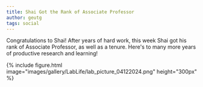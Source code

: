 ```yaml
---
title: Shai Got the Rank of Associate Professor
author: geutg
tags: social
---
```


Congratulations to Shai! 
After years of hard work, this week Shai got his rank of Associate Professor, as well as a tenure.
Here's to many more years of productive research and learning! 

{%
  include figure.html
  image="images/gallery/LabLife/lab_picture_04122024.png"
  height="300px"
%}
